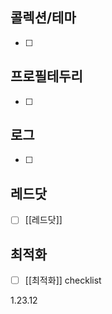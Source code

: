 


## 콜렉션/테마
- [ ]  

## 프로필테두리
- [ ]  


## 로그
- [ ]  


## 레드닷
- [ ]  [[레드닷]]


## 최적화
- [ ] [[최적화]] checklist


1.23.12